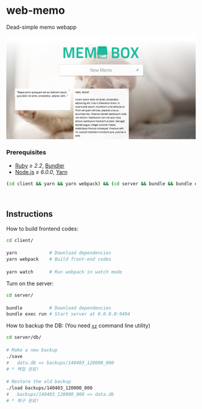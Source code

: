 web-memo
========
Dead-simple memo webapp

![](doc/screenshot.png)

### Prerequisites
- [Ruby](https://www.ruby-lang.org) *≥ 2.2*, [Bundler](https://bundler.io/)
- [Node.js](https://nodejs.org) *≥ 6.0.0*, [Yarn](https://yarnpkg.com/lang/en/)

```bash
(cd client && yarn && yarn webpack) && (cd server && bundle && bundle exec run)
```

<br>

Instructions
--------
How to build frontend codes:
```bash
cd client/

yarn            # Download dependencies
yarn webpack    # Build front-end codes

yarn watch      # Run webpack in watch mode
```

Turn on the server:
```bash
cd server/

bundle          # Download dependencies
bundle exec run # Start server at 0.0.0.0:9494
```

How to backup the DB: (You need [`xz`](https://tukaani.org/xz/) command line utility)
```bash
cd server/db/

# Make a new backup
./save
#   data.db => backups/140403_120000_000
# * 백업 완료!

# Restore the old backup
./load backups/140403_120000_000
#   backups/140403_120000_000 => data.db
# * 복구 완료!
```
